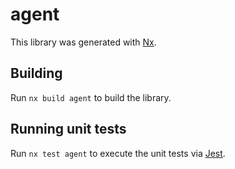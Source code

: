 # agent

This library was generated with [Nx](https://nx.dev).

## Building

Run `nx build agent` to build the library.

## Running unit tests

Run `nx test agent` to execute the unit tests via [Jest](https://jestjs.io).
